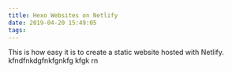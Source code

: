 ```yaml
---
title: Hexo Websites on Netlify
date: 2019-04-20 15:49:05
tags:
---
```

This is how easy it is to create a static website hosted with Netlify.
kfndfnkdgfnkfgnkfg kfgk rn